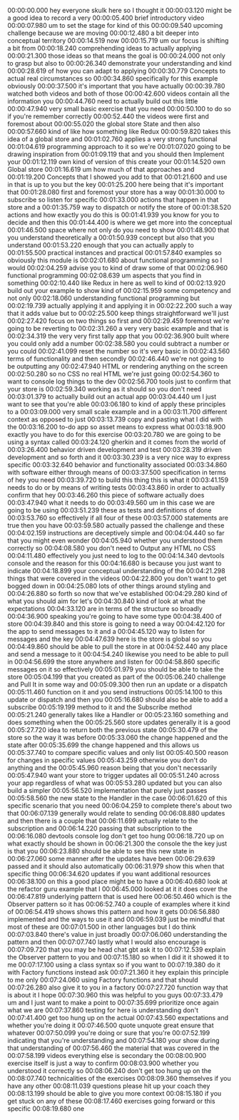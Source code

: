 00:00:00.000
hey everyone skulk here so I thought it
00:00:03.120
might be a good idea to record a very
00:00:05.400
brief introductory video
00:00:07.980
um to set the stage for kind of this
00:00:09.540
upcoming challenge because we are moving
00:00:12.480
a bit deeper into conceptual territory
00:00:14.519
now
00:00:15.719
um our focus is shifting a bit from
00:00:18.240
comprehending ideas to actually applying
00:00:21.300
those ideas so that means the goal is
00:00:24.000
not only to grasp but also to
00:00:26.340
demonstrate your understanding and kind
00:00:28.619
of how you can adapt to applying
00:00:30.779
Concepts to actual real circumstances so
00:00:34.860
specifically for this example obviously
00:00:37.500
it's important that you have actually
00:00:39.780
watched both videos and both of those
00:00:42.600
videos contain all the information you
00:00:44.760
need to actually build out this little
00:00:47.940
very small basic exercise that you need
00:00:50.100
to do so if you're remember correctly
00:00:52.440
the videos were first and foremost about
00:00:55.020
the global store State and then also
00:00:57.660
kind of like how something like Redux
00:00:59.820
takes this idea of a global store and
00:01:02.760
applies a very strong functional
00:01:04.619
programming approach to it so we're
00:01:07.020
going to be drawing inspiration from
00:01:09.119
that and you should then Implement your
00:01:12.119
own kind of version of this create your
00:01:14.520
own Global store
00:01:16.619
um how much of that approaches and
00:01:19.200
Concepts that I showed you add to that
00:01:21.600
and use in that is up to you but the key
00:01:25.200
here being that it's important that
00:01:28.080
first and foremost your store has a way
00:01:30.000
to subscribe so listen for specific
00:01:33.000
actions that happen in that store and a
00:01:35.759
way to dispatch or notify the store of
00:01:38.520
actions and how exactly you do this is
00:01:41.939
you know for you to decide and then this
00:01:44.400
is where we get more into the conceptual
00:01:46.500
space where not only do you need to show
00:01:48.900
that you understand theoretically a
00:01:50.939
concept but also that you understand
00:01:53.220
enough that you can actually apply to
00:01:55.500
practical instances and practical
00:01:57.840
examples so obviously this module is
00:02:01.680
about functional programming so I would
00:02:04.259
advise you to kind of draw some of that
00:02:06.960
functional programming
00:02:08.639
um aspects that you find in something
00:02:10.440
like Redux in here as well to kind of
00:02:13.920
build out your example to show kind of
00:02:15.959
some competency and not only
00:02:18.060
understanding functional programming but
00:02:19.739
actually applying it and applying it in
00:02:22.200
such a way that it adds value but to
00:02:25.500
keep things straightforward we'll just
00:02:27.420
focus on two things so first and
00:02:29.459
foremost we're going to be reverting to
00:02:31.260
a very very basic example and that is
00:02:34.319
the very very first tally app that you
00:02:36.900
built where you could only add a number
00:02:38.580
you could subtract a number or you could
00:02:41.099
reset the number so it's very basic in
00:02:43.560
terms of functionality and then secondly
00:02:46.440
we're not going to be outputting any
00:02:47.940
HTML or rendering anything on the screen
00:02:50.280
so no CSS no real HTML we're just going
00:02:54.360
to want to console log things to the dev
00:02:56.700
tools just to confirm that your store is
00:02:59.340
working as it should so you don't need
00:03:01.379
to actually build out an actual app
00:03:04.440
um I just want to see that you're able
00:03:06.180
to kind of apply these principles to a
00:03:09.000
very small scale example and in a
00:03:11.700
different context as opposed to just
00:03:13.739
copy and pasting what I did with the
00:03:16.200
to-do app so asset means to express what
00:03:18.900
exactly you have to do for this exercise
00:03:20.780
we are going to be using a syntax called
00:03:24.120
gherkin and it comes from the world of
00:03:26.400
behavior driven development and test
00:03:28.319
driven development and so forth and it
00:03:30.239
is a very nice way to express specific
00:03:32.640
behavior and functionality associated
00:03:34.860
with software either through means of
00:03:37.500
specification in terms of hey you need
00:03:39.720
to build this thing this is what it
00:03:41.159
needs to do or by means of writing tests
00:03:43.860
in order to actually confirm that hey
00:03:46.260
this piece of software actually does
00:03:47.940
what it needs to do
00:03:49.560
um in this case we are going to be using
00:03:51.239
these as tests and definitions of done
00:03:53.760
so effectively if all four of these
00:03:57.000
statements are true then you have
00:03:59.580
actually passed the challenge and these
00:04:02.159
instructions are deceptively simple and
00:04:04.440
so far that you might even wonder
00:04:05.940
whether you understood them correctly so
00:04:08.580
you don't need to Output any HTML no CSS
00:04:11.480
effectively you just need to log to the
00:04:14.340
devtools console and the reason for this
00:04:16.680
is because you just want to indicate
00:04:18.899
your conceptual understanding of the
00:04:21.298
things that were covered in the videos
00:04:22.800
you don't want to get bogged down in
00:04:25.080
lots of other things around styling and
00:04:26.880
so forth so now that we've established
00:04:29.280
kind of what you should aim for let's
00:04:30.840
kind of look at what the expectations
00:04:33.120
are in terms of the structure so broadly
00:04:36.900
speaking you're going to have some type
00:04:38.400
of store
00:04:39.840
and this store is going to need a way
00:04:42.120
for the app to send messages to it and a
00:04:45.120
way to listen for messages and the key
00:04:47.639
here is the store is global so you
00:04:49.860
should be able to pull the store in at
00:04:52.440
any place and send a message to it
00:04:54.240
likewise you need to be able to pull in
00:04:56.699
the store anywhere and listen for
00:04:58.860
specific messages on it so effectively
00:05:01.979
you should be able to take the store
00:05:04.199
that you created as part of the
00:05:06.240
challenge and Pull It in some way and
00:05:09.300
then run an update or a dispatch
00:05:11.460
function on it and you send instructions
00:05:14.100
to this update or dispatch and then you
00:05:16.680
should also be able to add a subscribe
00:05:19.199
method to it and the Subscribe method
00:05:21.240
generally takes like a Handler or
00:05:23.160
something and does something when the
00:05:25.560
store updates generally it is a good
00:05:27.720
idea to return both the previous state
00:05:30.479
of the store so the way it was before
00:05:33.060
the change happened and the state after
00:05:35.699
the change happened and this allows us
00:05:37.740
to compare specific values and only list
00:05:40.500
reason for changes in specific values
00:05:43.259
otherwise you don't do anything and the
00:05:45.960
reason being that you don't necessarily
00:05:47.940
want your store to trigger updates all
00:05:51.240
across your app regardless of what was
00:05:53.280
updated but you can also build a simpler
00:05:56.520
implementation that purely just passes
00:05:58.560
the new state to the Handler in the case
00:06:01.620
of this specific scenario that you need
00:06:04.259
to complete there's about two that
00:06:07.139
generally would relate to sending
00:06:08.880
updates and then there is a couple that
00:06:11.699
actually relate to the subscription and
00:06:14.220
passing that subscription to the
00:06:16.080
devtools console log don't get too hung
00:06:18.720
up on what exactly should be shown in
00:06:21.300
the console the the key just is that you
00:06:23.880
should be able to see this new state in
00:06:27.060
some manner after the updates have been
00:06:29.639
passed and it should also automatically
00:06:31.979
show this when that specific thing
00:06:34.620
updates if you want additional resources
00:06:38.100
on this a good place might be to have a
00:06:40.680
look at the refactor guru example that I
00:06:45.000
looked at it it does cover the
00:06:47.819
underlying pattern that is used here
00:06:50.460
which is the Observer pattern so it has
00:06:52.740
a couple of examples where it kind of
00:06:54.419
shows shows this pattern and how it gets
00:06:56.880
implemented and the ways to use it and
00:06:59.039
just be mindful that most of these are
00:07:01.500
in other languages but I do think
00:07:03.840
there's value in just broadly
00:07:06.060
understanding the pattern and then
00:07:07.740
lastly what I would also encourage is
00:07:09.720
that you may be head chat gbt ask it to
00:07:12.539
explain the Observer pattern to you and
00:07:15.180
so when I did it it showed it to me
00:07:17.100
using a class syntax so if you want to
00:07:19.380
do it with Factory functions instead ask
00:07:21.360
it hey explain this principle to me only
00:07:24.060
using Factory functions and that should
00:07:26.280
also give it to you in a factory
00:07:27.720
function way that is about it I hope
00:07:30.960
this was helpful to you guys
00:07:33.479
um and I just want to make a point to
00:07:35.699
prioritize once again what we are
00:07:37.860
testing for here is understanding don't
00:07:41.400
get too hung up on the actual
00:07:43.560
expectations and whether you're doing it
00:07:46.500
quote unquote great ensure that whatever
00:07:50.099
you're doing or sure that you're
00:07:52.199
indicating that you're understanding and
00:07:54.180
your show during that understanding of
00:07:56.460
the material that was covered in the
00:07:58.199
videos everything else is secondary the
00:08:00.900
exercise itself is just a way to confirm
00:08:03.900
whether you understood it correctly so
00:08:06.240
don't get too hung up on the
00:08:07.740
technicalities of the exercises
00:08:09.360
themselves if you have any other
00:08:11.039
questions please hit up your coach they
00:08:13.199
should be able to give you more context
00:08:15.180
if you get stuck on any of these
00:08:17.460
exercises going forward or this specific
00:08:19.680
one